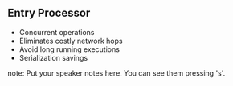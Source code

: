 ##  Entry Processor

* Concurrent operations
* Eliminates costly network hops
* Avoid long running executions
* Serialization savings


note:
    Put your speaker notes here. You can see them pressing 's'.
